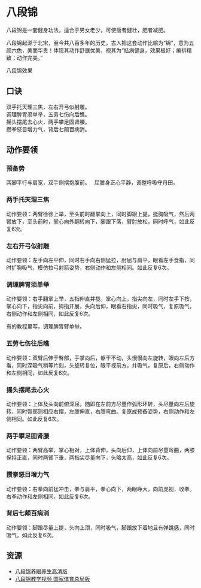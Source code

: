 # 八段锦
八段锦是一套健身功法，适合于男女老少，可使瘦者健壮，肥者减肥。

八段锦起源于北宋，至今共八百多年的历史。古人把这套动作比喻为“锦”，意为五颜六色，美而华贵！体现其动作舒展优美，视其为“祛病健身，效果极好；编排精致；动作完美。”

八段锦效果

## 口诀
双手托天理三焦，左右开弓似射雕。  
调理脾胃须单举，五劳七伤向后瞧。  
摇头摆尾去心火，两手攀足固肾腰。  
攒拳怒目增力气，背后七颠百病消。  

## 动作要领
### 预备势 
两脚平行与肩宽，双手侧摆抱腹前。   
屈膝身正心平静，调整呼吸守丹田。

### 两手托天理三焦 
动作要领：两臂徐徐上举，至头前时翻掌向上，同时脚跟上提，挺胸吸气，然后两臂放下，至头前时，掌心向外翻转向下，脚跟下落，臂肘放松，同时呼气，如此反复6次。

### 左右开弓似射雕
动作要领：左手向左平伸，同时右手向右侧猛拉，肘屈与肩平，眼看左手食指，同时扩胸吸气，模仿拉弓射箭姿势，右侧动作和左侧相同。如此反复6次。

### 调理脾胃须单举
动作要领：右手翻掌上举，五指伸直并拢，掌心向上，指尖向左，同时左手下按，掌心向下，指尖向前，拇指开展，头向后仰，眼看右指尖，同时吸气，复原吸气，右侧动作和左侧相同，如此反复6次。

有的教程里写，调理脾胃臂单举。

### 五劳七伤往后瞧
动作要领：双臂后伸于臀部，手掌向后，躯干不动，头慢慢向左旋转，眼向左后方看，同时深吸气稍等片刻，头旋转复位，眼平视前方，并吸气，复原后，右侧动作和左侧相同，如此反复6次。

### 摇头摆尾去心火
动作要领：上体及头向前俯深屈，随即在左前方尽量作弧形环转，头尽量向左后旋转，同时臀部则相应右摆，左膝伸直，右膝弯曲。复原成预备姿势，右侧动作和左侧相同。如此反复6次。

### 两手攀足固肾腰
动作要领：两臂高举，掌心相对，上体背伸，头向后仰，上体向前尽量弯曲，两膝保持正直，同时两臂下垂，两指尖尽量向下，头略太高，如此反复6次。

### 攒拳怒目增力气
动作要领：右拳向前猛冲击，拳与肩平，拳心向下，两眼睁大，向前虎视，收拳。右拳动作和左侧相同，如此反复6次。

### 背后七颠百病消
动作要领：脚跟尽量上提，头向上顶，同时吸气，脚跟放下着地且有弹跳感，同时吸气。如此反复6次。

## 资源
* [八段锦养眼养生高清版](https://www.bilibili.com/video/av11969172/?spm_id_from=333.788.videocard.2)
* [八段锦教学视频 国家体育总局版](https://www.bilibili.com/video/av33617669/)